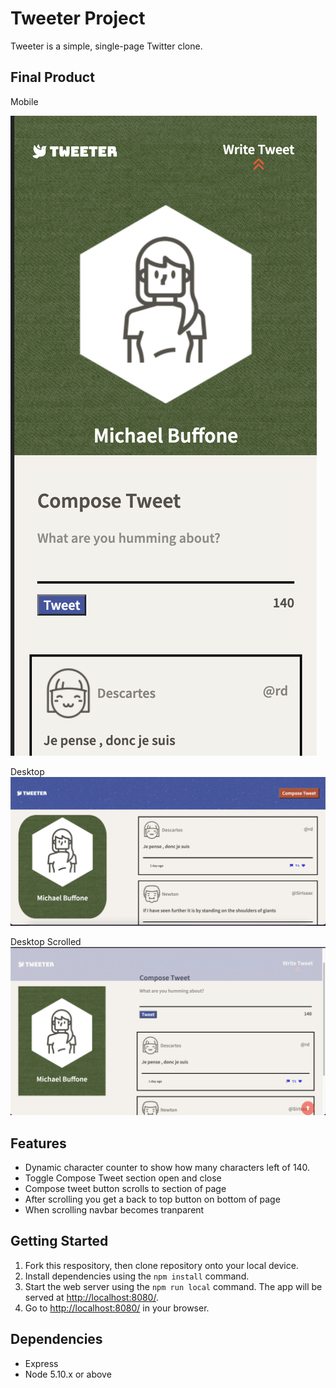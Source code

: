 # Tweeter Project

Tweeter is a simple, single-page Twitter clone.

## Final Product
Mobile

![Mobile"](public/images/Mobile.png)

Desktop
!["Desktop"](public/images/Desktop.png)


Desktop Scrolled 
!["Desktop when scrolled and compose tweet opened"](public/images/Desktop-Scroll.png)

## Features
* Dynamic character counter to show how many characters left of 140.
* Toggle Compose Tweet section open and close
* Compose tweet button scrolls to section of page
* After scrolling you get a back to top button on bottom of page
* When scrolling navbar becomes tranparent

## Getting Started

1. Fork this respository, then clone repository onto your local device.
2. Install dependencies using the `npm install` command.
3. Start the web server using the `npm run local` command. The app will be served at <http://localhost:8080/>.
4. Go to <http://localhost:8080/> in your browser.

## Dependencies

- Express
- Node 5.10.x or above
